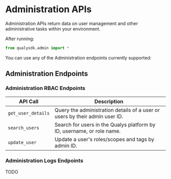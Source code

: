# Administration APIs

Administration APIs return data on user management and other administrative tasks within your environment.

After running:
```py
from qualysdk.admin import *
```
You can use any of the Administration endpoints currently supported:

## Administration Endpoints

### Administration RBAC Endpoints

|API Call| Description |
|--|--|
| ```get_user_details``` | Query the administration details of a user or users by their admin user ID. |
| ```search_users``` | Search for users in the Qualys platform by ID, username, or role name. |
| ```update_user``` | Update a user's roles/scopes and tags by admin ID. |

### Administration Logs Endpoints

TODO

